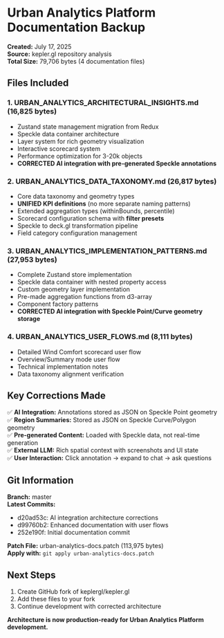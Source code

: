 # Urban Analytics Platform Documentation Backup

**Created:** July 17, 2025  
**Source:** kepler.gl repository analysis  
**Total Size:** 79,706 bytes (4 documentation files)

## Files Included

### 1. URBAN_ANALYTICS_ARCHITECTURAL_INSIGHTS.md (16,825 bytes)
- Zustand state management migration from Redux
- Speckle data container architecture  
- Layer system for rich geometry visualization
- Interactive scorecard system
- Performance optimization for 3-20k objects
- **CORRECTED AI integration with pre-generated Speckle annotations**

### 2. URBAN_ANALYTICS_DATA_TAXONOMY.md (26,817 bytes)  
- Core data taxonomy and geometry types
- **UNIFIED KPI definitions** (no more separate naming patterns)
- Extended aggregation types (withinBounds, percentile)
- Scorecard configuration schema with **filter presets**
- Speckle to deck.gl transformation pipeline
- Field category configuration management

### 3. URBAN_ANALYTICS_IMPLEMENTATION_PATTERNS.md (27,953 bytes)
- Complete Zustand store implementation
- Speckle data container with nested property access
- Custom geometry layer implementation  
- Pre-made aggregation functions from d3-array
- Component factory patterns
- **CORRECTED AI integration with Speckle Point/Curve geometry storage**

### 4. URBAN_ANALYTICS_USER_FLOWS.md (8,111 bytes)
- Detailed Wind Comfort scorecard user flow
- Overview/Summary mode user flow
- Technical implementation notes
- Data taxonomy alignment verification

## Key Corrections Made

✅ **AI Integration:** Annotations stored as JSON on Speckle Point geometry  
✅ **Region Summaries:** Stored as JSON on Speckle Curve/Polygon geometry  
✅ **Pre-generated Content:** Loaded with Speckle data, not real-time generation  
✅ **External LLM:** Rich spatial context with screenshots and UI state  
✅ **User Interaction:** Click annotation → expand to chat → ask questions  

## Git Information

**Branch:** master  
**Latest Commits:**
- d20ad53c: AI integration architecture corrections
- d99760b2: Enhanced documentation with user flows  
- 252e190f: Initial documentation commit

**Patch File:** urban-analytics-docs.patch (113,975 bytes)  
**Apply with:** `git apply urban-analytics-docs.patch`

## Next Steps

1. Create GitHub fork of keplergl/kepler.gl
2. Add these files to your fork
3. Continue development with corrected architecture

**Architecture is now production-ready for Urban Analytics Platform development.**